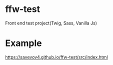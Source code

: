 # ffw-test
Front end test project(Twig, Sass, Vanilla Js)
# Example
https://savevov4.github.io/ffw-test/src/index.html
